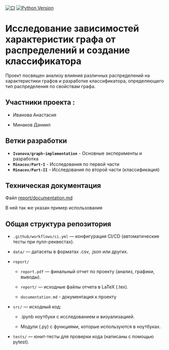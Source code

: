 [![CI](https://github.com/Snomty/Random_graphs/actions/workflows/ci.yml/badge.svg)](https://github.com/Snomty/Random_graphs/actions/workflows/ci.yml)
[![Python Version](https://img.shields.io/badge/python-3.8+-blue.svg)](https://www.python.org/)

# Исследование зависимостей характеристик графа от распределений и создание классификатора

Проект посвящен анализу влияния различных распределений на характеристики графов и разработке классификатора, определяющего тип распределения по свойствам графа.

## Участники проекта :

- Иванова Анастасия

- Минаков Даниил


## Ветки разработки

- **`Ivanova/graph-implementation`** - Основные эксперименты и разработка
- **`Minacov/Part-I`** - Исследования по первой части
- **`Minacov/Part-II`** - Исследования по второй части (классификация)


## Техническая документация

Файл [report/documentation.md](https://github.com/Snomty/Random_graphs/blob/cleanup/repository/report/documentation.md)

В ней так же указан пример использования

## Общая структура репозитория

- `.github/workflows/ci.yml` — конфигурация CI/CD (автоматические тесты при пулл-реквестах).

- `data/` — датасеты в форматах .csv, .json или других.

- `report/`

  - `report.pdf` — финальный отчет по проекту (анализ, графики, выводы).

  - `report/` — исходные файлы отчета в LaTeX (.tex).

  - `documentation.md` - документация к проекту

- `src/` — исходный код:

  - .ipynb ноутбуки с исследованием и визуализацией.

  - Модули (.py) с функциями, которые используются в ноутбуках.

- `tests/` — юнит-тесты для проверки кода (написаны с помощью pytest).

